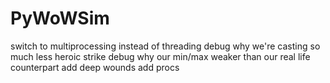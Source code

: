 # PyWoWSim

switch to multiprocessing instead of threading
debug why we're casting so much less heroic strike
debug why our min/max weaker than our real life counterpart
add deep wounds
add procs